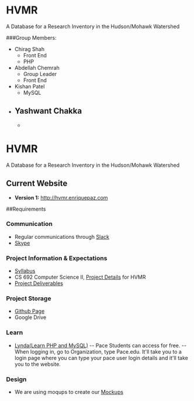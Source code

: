 # HVMR
A Database for a Research Inventory in the Hudson/Mohawk Watershed

###Group Members: 

- Chirag Shah 
  - Front End
  - PHP
- Abdellah Chemrah
  - Group Leader
  - Front End
- Kishan Patel 
  - MySQL
- Yashwant Chakka 
  - 
  -
   

# HVMR
A Database for a Research Inventory in the Hudson/Mohawk Watershed

## Current Website
* **Version 1:** http://hvmr.enriquepaz.com

##Requirements

### Communication
- Regular communications through [Slack](https://hvmr.slack.com)
- [Skype](https://join.skype.com/IQtaqpFUniCC)

### Project Information & Expectations
- [Syllabus](http://www.csis.pace.edu/~ctappert/it691-16spring/it691syl.htm)
- CS 692 Computer Science II, [Project Details](http://www.csis.pace.edu/~ctappert/it691-projects/hudson.htm) for HVMR
- [Project Deliverables](http://www.csis.pace.edu/~ctappert/it691-16spring/projdeliver.htm)

### Project Storage
- [Github Page](https://github.com/kinzhao/hvmr)
- Google Drive

### Learn
- [Lynda(Learn PHP and MySQL)](http://www.lynda.com/MySQL-tutorials/PHP-MySQL-Essential-Training/119003-2.html)
-- Pace Students can access for free.
-- When logging in, go to Organization, type Pace.edu. It'll take you to a login page where you can type your pace user login details and it'll take you to the website.

### Design
- We are using moqups to create our [Mockups](https://moqups.com/ep91901n/aU6dbta3/)








